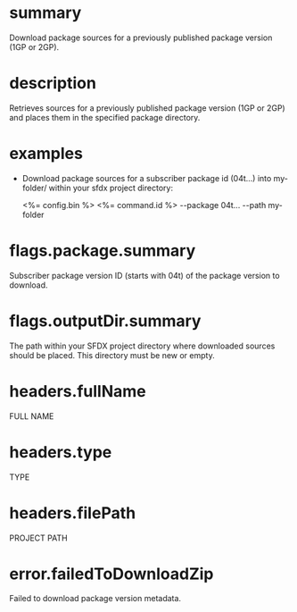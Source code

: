 # summary

Download package sources for a previously published package version (1GP or 2GP).

# description

Retrieves sources for a previously published package version (1GP or 2GP) and places them in the specified package directory.

# examples

- Download package sources for a subscriber package id (04t...) into my-folder/ within your sfdx project directory:

  <%= config.bin %> <%= command.id %> --package 04t... --path my-folder

# flags.package.summary

Subscriber package version ID (starts with 04t) of the package version to download.

# flags.outputDir.summary

The path within your SFDX project directory where downloaded sources should be placed. This directory must be new or empty.

# headers.fullName

FULL NAME

# headers.type

TYPE

# headers.filePath

PROJECT PATH

# error.failedToDownloadZip

Failed to download package version metadata.
